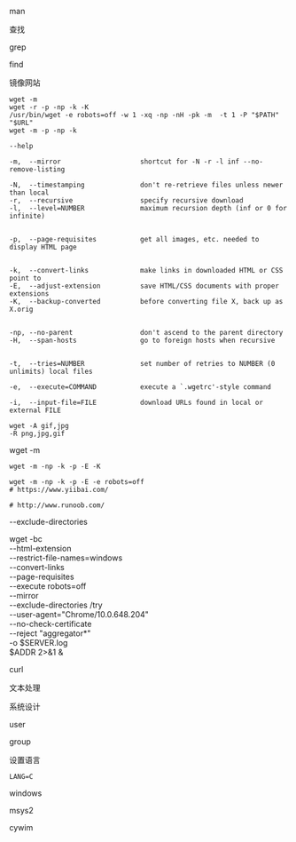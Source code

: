 

man





查找

grep

find



镜像网站

```
wget -m
wget -r -p -np -k -K
/usr/bin/wget -e robots=off -w 1 -xq -np -nH -pk -m  -t 1 -P "$PATH" "$URL"
wget -m -p -np -k
```

```
--help

-m,  --mirror                    shortcut for -N -r -l inf --no-remove-listing

-N,  --timestamping              don't re-retrieve files unless newer than local
-r,  --recursive                 specify recursive download
-l,  --level=NUMBER              maximum recursion depth (inf or 0 for infinite)


-p,  --page-requisites           get all images, etc. needed to display HTML page


-k,  --convert-links             make links in downloaded HTML or CSS point to
-E,  --adjust-extension          save HTML/CSS documents with proper extensions
-K,  --backup-converted          before converting file X, back up as X.orig


-np, --no-parent                 don't ascend to the parent directory
-H,  --span-hosts                go to foreign hosts when recursive


-t,  --tries=NUMBER              set number of retries to NUMBER (0 unlimits) local files

-e,  --execute=COMMAND           execute a `.wgetrc'-style command

-i,  --input-file=FILE           download URLs found in local or external FILE

wget -A gif,jpg
-R png,jpg,gif
```



wget -m

```
wget -m -np -k -p -E -K

wget -m -np -k -p -E -e robots=off
# https://www.yiibai.com/

# http://www.runoob.com/

```

--exclude-directories

wget -bc \
    --html-extension \
    --restrict-file-names=windows \
    --convert-links \
    --page-requisites \
    --execute robots=off \
    --mirror \
    --exclude-directories /try \
    --user-agent="Chrome/10.0.648.204" \
    --no-check-certificate \
    --reject "aggregator*" \
    -o $SERVER.log \
    $ADDR 2>&1 & 



curl



文本处理



系统设计



user

group

设置语言

`LANG=C` 

windows

msys2

cywim


